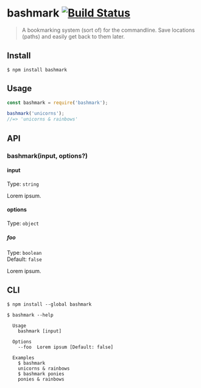 # bashmark [![Build Status](https://travis-ci.com/mattdanielbrown/bashmark.svg?branch=master)](https://travis-ci.com/github/mattdanielbrown/bashmark)

> A bookmarking system (sort of) for the commandline. Save locations (paths) and easily get back to them later.

## Install

```
$ npm install bashmark
```

## Usage

```js
const bashmark = require('bashmark');

bashmark('unicorns');
//=> 'unicorns & rainbows'
```

## API

### bashmark(input, options?)

#### input

Type: `string`

Lorem ipsum.

#### options

Type: `object`

##### foo

Type: `boolean`\
Default: `false`

Lorem ipsum.

## CLI

```
$ npm install --global bashmark
```

```
$ bashmark --help

  Usage
    bashmark [input]

  Options
    --foo  Lorem ipsum [Default: false]

  Examples
    $ bashmark
    unicorns & rainbows
    $ bashmark ponies
    ponies & rainbows
```

